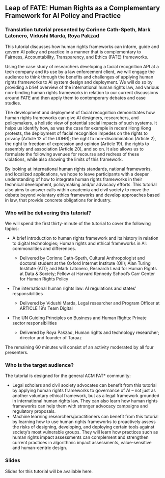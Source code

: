 ## Leap of FATE: Human Rights as a Complementary Framework for AI Policy and Practice

### Translation tutorial presented by Corinne Cath-Speth, Mark Latonero, Vidushi Marda, Roya Pakzad

This tutorial discusses how human rights frameworks can inform, guide and govern AI policy and practice in a manner that is complementary to Fairness, Accountability, Transparency, and Ethics (FATE) frameworks. 

Using the case study of researchers developing a facial recognition API at a tech company and its use by a law enforcement client, we will engage the audience to think through the benefits and challenges of applying human rights frameworks to AI system design and deployment. We will do so by providing a brief overview of the international human rights law, and various non-binding human rights frameworks in relation to our current discussions around FATE and then apply them to contemporary debates and case studies. 

The development and deployment of facial recognition demonstrates how human rights frameworks can give AI designers, researchers, and policymakers, a holistic view of potential social impacts of such systems. It helps us identify how, as was the case for example in recent Hong Kong protests, the deployment of facial recognition impedes on the rights to privacy (Article 12 of the UDHR); the right to non-discrimination (Article 2), the right to freedom of expression and opinion (Article 19), the rights to assembly and association (Article 20), and so on. It also allows us to formulate the following avenues for recourse and redress of these violations, while also showing the limits of this framework. 

By looking at international human rights standards, national frameworks, and localized applications, we hope to leave participants with a deeper understanding of how to integrate human rights frameworks in their technical development, policymaking and/or advocacy efforts. This tutorial also aims to answer calls within academia and civil society to move the debate beyond voluntary ethics frameworks and develop approaches based in law, that provide concrete obligations for industry.  


### Who will be delivering this tutorial?

We will spend the first thirty-minute of the tutorial to cover the following topics:

- A brief introduction to human rights framework and its history in relation to digital technologies; Human rights and ethical frameworks in AI: commonalities and differences.
  - Delivered by Corinne Cath-Speth, Cultural Anthropologist and doctoral student at the Oxford Internet Institute (OII); Alan Turing Institute (ATI); and Mark Latonero, Research Lead for Human Rights at Data & Society; Fellow at Harvard Kennedy School’s Carr Center for Human Rights Policy

- The international human rights law: AI regulations and states’ responsibilities 
  - Delivered by Vidushi Marda, Legal researcher and Program Officer at ARTICLE 19‘s Team Digital

- The UN Guiding Principles on Business and Human Rights: Private sector responsibilities
  - Delivered by Roya Pakzad, Human rights and technology researcher; director and founder of Taraaz

The remaining 60 minutes will consist of an activity moderated by all four presenters.

### Who is the target audience?

The tutorial is designed for the general ACM FAT* community:
 
- Legal scholars and civil society advocates can benefit from this tutorial by applying human rights frameworks to governance of AI – not just as another voluntary ethical framework, but as a legal framework grounded in international human rights law. They can also learn how human rights frameworks can help them with stronger advocacy campaigns and regulatory proposals.  
- Machine learning researchers/practitioners can benefit from this tutorial by learning how to use human rights frameworks to proactively assess the risks of designing, developing, and deploying certain tools against society’s most vulnerable groups. They will learn how practices such as human rights impact assessments can complement and strengthen current practices in algorithmic impact assessments, value-sensitive and human-centric design.

### Slides

Slides for this tutorial will be available here.
